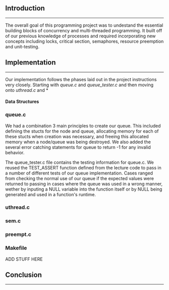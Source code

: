 ## Introduction
------
The overall goal of this programming project was to undestand the essential building blocks of concurrency and multi-threaded programming. It built off of our previous knowledge of processes and required incorporating new concepts including locks, critical section, semaphores, resource preemption and unit-testing.

## Implementation
------
Our implementation follows the phases laid out in the project instructions very closely. Starting with *queue.c* and *queue_tester.c* and then moving onto *uthread.c* and *

#### Data Structures

### queue.c
We had a combination 3 main principles to create our queue. This included defining the stucts for the node and queue, allocating memory for each of these stucts when creation was necessary, and freeing this allocated memory when a node/queue was being destroyed. We also added the several error catching statements for queue to return -1 for any invalid behavior.

The queue_tester.c file contains the testing information for queue.c. We reused the TEST_ASSERT function defined from the lecture code to pass in a number of different tests of our queue implementation. Cases ranged from checking the normal use of our queue if the expected values were returned to passing in cases where the queue was used in a wrong manner, wether by inputing a NULL variable into the function itself or by NULL being generated and used in a function's runtime.
### uthread.c

### sem.c

### preempt.c

### Makefile
ADD STUFF HERE

## Conclusion
------



